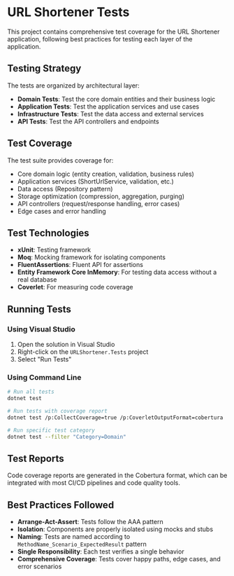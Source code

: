 # URL Shortener Tests

This project contains comprehensive test coverage for the URL Shortener application, following best practices for testing each layer of the application.

## Testing Strategy

The tests are organized by architectural layer:

- **Domain Tests**: Test the core domain entities and their business logic
- **Application Tests**: Test the application services and use cases
- **Infrastructure Tests**: Test the data access and external services
- **API Tests**: Test the API controllers and endpoints

## Test Coverage

The test suite provides coverage for:

- Core domain logic (entity creation, validation, business rules)
- Application services (ShortUrlService, validation, etc.)
- Data access (Repository pattern)
- Storage optimization (compression, aggregation, purging)
- API controllers (request/response handling, error cases)
- Edge cases and error handling

## Test Technologies

- **xUnit**: Testing framework
- **Moq**: Mocking framework for isolating components
- **FluentAssertions**: Fluent API for assertions
- **Entity Framework Core InMemory**: For testing data access without a real database
- **Coverlet**: For measuring code coverage

## Running Tests

### Using Visual Studio

1. Open the solution in Visual Studio
2. Right-click on the `URLShortener.Tests` project
3. Select "Run Tests"

### Using Command Line

```bash
# Run all tests
dotnet test

# Run tests with coverage report
dotnet test /p:CollectCoverage=true /p:CoverletOutputFormat=cobertura

# Run specific test category
dotnet test --filter "Category=Domain"
```

## Test Reports

Code coverage reports are generated in the Cobertura format, which can be integrated with most CI/CD pipelines and code quality tools.

## Best Practices Followed

- **Arrange-Act-Assert**: Tests follow the AAA pattern
- **Isolation**: Components are properly isolated using mocks and stubs
- **Naming**: Tests are named according to `MethodName_Scenario_ExpectedResult` pattern
- **Single Responsibility**: Each test verifies a single behavior
- **Comprehensive Coverage**: Tests cover happy paths, edge cases, and error scenarios 
